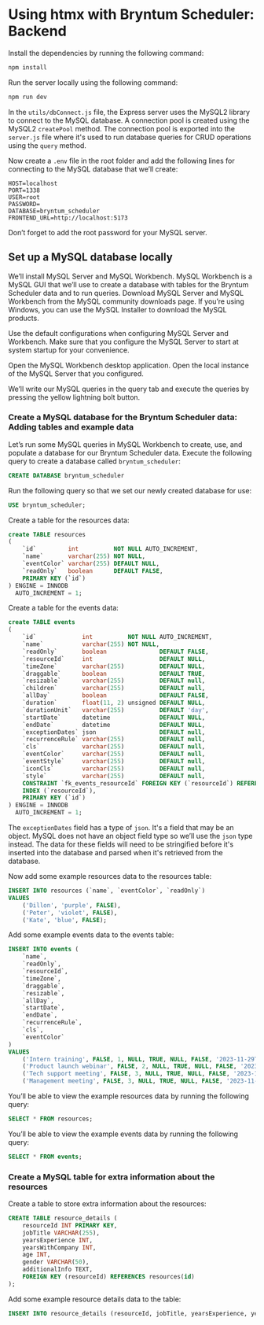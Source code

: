 # Using htmx with Bryntum Scheduler: Backend

Install the dependencies by running the following command:

```bash
npm install
```

Run the server locally using the following command:

```bash
npm run dev
```

In the `utils/dbConnect.js` file, the Express server uses the MySQL2 library to connect to the MySQL database. A connection pool is created using the MySQL2 `createPool` method. The connection pool is exported into the `server.js` file where it's used to run database queries for CRUD operations using the `query` method.

Now create a `.env` file in the root folder and add the following lines for connecting to the MySQL database that we’ll create:

```
HOST=localhost
PORT=1338
USER=root
PASSWORD=
DATABASE=bryntum_scheduler
FRONTEND_URL=http://localhost:5173
```

Don’t forget to add the root password for your MySQL server.

## Set up a MySQL database locally

We’ll install MySQL Server and MySQL Workbench. MySQL Workbench is a MySQL GUI that we’ll use to create a database with tables for the Bryntum Scheduler data and to run queries. Download MySQL Server and MySQL Workbench from the MySQL community downloads page. If you’re using Windows, you can use the MySQL Installer to download the MySQL products. 

Use the default configurations when configuring MySQL Server and Workbench. Make sure that you configure the MySQL Server to start at system startup for your convenience.

Open the MySQL Workbench desktop application. Open the local instance of the MySQL Server that you configured.

We’ll write our MySQL queries in the query tab and execute the queries by pressing the yellow lightning bolt button.

### Create a MySQL database for the Bryntum Scheduler data: Adding tables and example data

Let’s run some MySQL queries in MySQL Workbench to create, use, and populate a database for our Bryntum Scheduler data. Execute the following query to create a database called `bryntum_scheduler`:


```sql
CREATE DATABASE bryntum_scheduler
```

Run the following query so that we set our newly created database for use:

```sql
USE bryntum_scheduler;
```

Create a table for the resources data:

```sql
create TABLE resources
(
    `id`         int          NOT NULL AUTO_INCREMENT,
    `name`       varchar(255) NOT NULL,
    `eventColor` varchar(255) DEFAULT NULL,
    `readOnly`   boolean      DEFAULT FALSE,
    PRIMARY KEY (`id`)
) ENGINE = INNODB
  AUTO_INCREMENT = 1;
```

Create a table for the events data:

```sql
create TABLE events
(
    `id`             int          NOT NULL AUTO_INCREMENT,
    `name`           varchar(255) NOT NULL,
    `readOnly`       boolean               DEFAULT FALSE,
    `resourceId`     int                   DEFAULT NULL,
    `timeZone`       varchar(255)          DEFAULT NULL,
    `draggable`      boolean               DEFAULT TRUE,
    `resizable`      varchar(255)          DEFAULT null,
    `children`       varchar(255)          DEFAULT null,
    `allDay`         boolean               DEFAULT FALSE,
    `duration`       float(11, 2) unsigned DEFAULT NULL,
    `durationUnit`   varchar(255)          DEFAULT 'day',
    `startDate`      datetime              DEFAULT NULL,
    `endDate`        datetime              DEFAULT NULL,
    `exceptionDates` json                  DEFAULT null,
    `recurrenceRule` varchar(255)          DEFAULT null,
    `cls`            varchar(255)          DEFAULT null,
    `eventColor`     varchar(255)          DEFAULT null,
    `eventStyle`     varchar(255)          DEFAULT null,
    `iconCls`        varchar(255)          DEFAULT null,
    `style`          varchar(255)          DEFAULT null,
    CONSTRAINT `fk_events_resourceId` FOREIGN KEY (`resourceId`) REFERENCES `resources` (`id`) ON DELETE CASCADE,
    INDEX (`resourceId`),
    PRIMARY KEY (`id`)
) ENGINE = INNODB
  AUTO_INCREMENT = 1;
```

The `exceptionDates` field has a type of `json`. It's a field that may be an object. MySQL does not have an object field type so we’ll use the `json` type instead. The data for these fields will need to be stringified before it's inserted into the database and parsed when it's retrieved from the database.

Now add some example resources data to the resources table:

```sql
INSERT INTO resources (`name`, `eventColor`, `readOnly`) 
VALUES 
    ('Dillon', 'purple', FALSE),
    ('Peter', 'violet', FALSE),
    ('Kate', 'blue', FALSE);
```

Add some example events data to the events table:

```sql
INSERT INTO events (
    `name`, 
    `readOnly`, 
    `resourceId`, 
    `timeZone`, 
    `draggable`, 
    `resizable`, 
    `allDay`, 
    `startDate`, 
    `endDate`, 
    `recurrenceRule`, 
    `cls`, 
    `eventColor`
) 
VALUES 
    ('Intern training', FALSE, 1, NULL, TRUE, NULL, FALSE, '2023-11-29T13:00', '2023-11-29T17:00', NULL, NULL, NULL),
    ('Product launch webinar', FALSE, 2, NULL, TRUE, NULL, FALSE, '2023-11-29T14:10', '2023-11-29T16:00', NULL, NULL, NULL),
    ('Tech support meeting', FALSE, 3, NULL, TRUE, NULL, FALSE, '2023-11-29T16:10', '2023-11-29T18:00', NULL, NULL, NULL),
    ('Management meeting', FALSE, 3, NULL, TRUE, NULL, FALSE, '2023-11-29T09:00', '2023-11-29T11:30', NULL, NULL, NULL);
```

You’ll be able to view the example resources data by running the following query:

```sql
SELECT * FROM resources;
```

You’ll be able to view the example events data by running the following query:

```sql
SELECT * FROM events;
```

### Create a MySQL table for extra information about the resources

Create a table to store extra information about the resources:

```sql
CREATE TABLE resource_details (
    resourceId INT PRIMARY KEY,
    jobTitle VARCHAR(255),
    yearsExperience INT,
    yearsWithCompany INT,
    age INT,
    gender VARCHAR(50),
    additionalInfo TEXT,
    FOREIGN KEY (resourceId) REFERENCES resources(id) 
);
```

Add some example resource details data to the table:

```sql
INSERT INTO resource_details (resourceId, jobTitle, yearsExperience, yearsWithCompany, age, gender, additionalInfo) VALUES (1, 'Software Engineer', 5, 3, 30, 'Male', 'Expert in Java and Python'), (2, 'Project Manager', 8, 5, 35, 'Male', 'Certified PMP, skilled in Agile methodologies'), (3, 'UX Designer', 4, 2, 28, 'Female', 'Specializes in user interface design and user experience');
```

